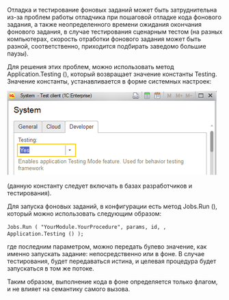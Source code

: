 Отладка и тестирование фоновых заданий может быть затруднительна из-за проблем работы отладчика при пошаговой отладке кода фонового задания, а также неопределенного времени ожидания окончания фонового задания, в случае тестирования сценарным тестом (на разных компьютерах, скорость отработки фонового задания может быть разной, соответственно, приходится подбирать заведомо большие паузы).

Для решения этих проблем, можно использовать метод Application.Testing (), который возвращает значение константы Testing. Значение константы, устанавливается в форме системных настроек:

![](../img/2019_01_26_21_47_141.png)

(данную константу следует включать в базах разработчиков и тестирования).

Для запуска фоновых заданий, в конфигурации есть метод Jobs.Run (), который можно использовать следующим образом:

    Jobs.Run ( "YourModule.YourProcedure", params, id, , Application.Testing () );

где последним параметром, можно передать булево значение, как именно запускать задание: непосредственно или в фоне. В случае тестирования, будет передаваться истина, и целевая процедура будет запускаться в том же потоке.

Таким образом, выполнение кода в фоне определяется только флагом, и не влияет на семантику самого вызова.